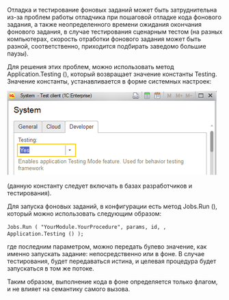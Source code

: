 Отладка и тестирование фоновых заданий может быть затруднительна из-за проблем работы отладчика при пошаговой отладке кода фонового задания, а также неопределенного времени ожидания окончания фонового задания, в случае тестирования сценарным тестом (на разных компьютерах, скорость отработки фонового задания может быть разной, соответственно, приходится подбирать заведомо большие паузы).

Для решения этих проблем, можно использовать метод Application.Testing (), который возвращает значение константы Testing. Значение константы, устанавливается в форме системных настроек:

![](../img/2019_01_26_21_47_141.png)

(данную константу следует включать в базах разработчиков и тестирования).

Для запуска фоновых заданий, в конфигурации есть метод Jobs.Run (), который можно использовать следующим образом:

    Jobs.Run ( "YourModule.YourProcedure", params, id, , Application.Testing () );

где последним параметром, можно передать булево значение, как именно запускать задание: непосредственно или в фоне. В случае тестирования, будет передаваться истина, и целевая процедура будет запускаться в том же потоке.

Таким образом, выполнение кода в фоне определяется только флагом, и не влияет на семантику самого вызова.